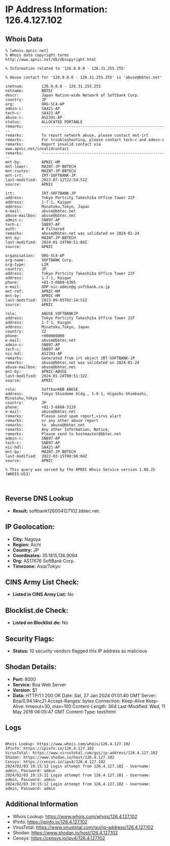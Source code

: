 # IP Address Information: 126.4.127.102

## Whois Data
```
% [whois.apnic.net]
% Whois data copyright terms    http://www.apnic.net/db/dbcopyright.html

% Information related to '126.0.0.0 - 126.31.255.255'

% Abuse contact for '126.0.0.0 - 126.31.255.255' is 'abuse@bbtec.net'

inetnum:        126.0.0.0 - 126.31.255.255
netname:        BBTEC
descr:          Japan Nation-wide Network of Softbank Corp.
country:        JP
org:            ORG-SC4-AP
admin-c:        SA421-AP
tech-c:         SA421-AP
abuse-c:        AS2391-AP
status:         ALLOCATED PORTABLE
remarks:        --------------------------------------------------------
remarks:        To report network abuse, please contact mnt-irt
remarks:        For troubleshooting, please contact tech-c and admin-c
remarks:        Report invalid contact via www.apnic.net/invalidcontact
remarks:        --------------------------------------------------------
mnt-by:         APNIC-HM
mnt-lower:      MAINT-JP-BBTECH
mnt-routes:     MAINT-JP-BBTECH
mnt-irt:        IRT-SOFTBANK-JP
last-modified:  2023-07-12T22:54:51Z
source:         APNIC

irt:            IRT-SOFTBANK-JP
address:        Tokyo Portcity Takeshiba Office Tower 22F
address:        1-7-1, Kaigan
address:        Minatoku,Tokyo, Japan
e-mail:         abuse@bbtec.net
abuse-mailbox:  abuse@bbtec.net
admin-c:        SN897-AP
tech-c:         SN897-AP
auth:           # Filtered
remarks:        abuse@bbtec.net was validated on 2024-01-24
mnt-by:         MAINT-JP-BBTECH
last-modified:  2024-01-24T00:51:04Z
source:         APNIC

organisation:   ORG-SC4-AP
org-name:       SOFTBANK Corp.
org-type:       LIR
country:        JP
address:        Tokyo Portcity Takeshiba Office Tower 22F
address:        1-7-1, Kaigan
phone:          +81-3-6889-6365
e-mail:         GRP-nic-admin@g.softbank.co.jp
mnt-ref:        APNIC-HM
mnt-by:         APNIC-HM
last-modified:  2023-09-05T02:14:51Z
source:         APNIC

role:           ABUSE SOFTBANKJP
address:        Tokyo Portcity Takeshiba Office Tower 22F
address:        1-7-1, Kaigan
address:        Minatoku,Tokyo, Japan
country:        ZZ
phone:          +000000000
e-mail:         abuse@bbtec.net
admin-c:        SN897-AP
tech-c:         SN897-AP
nic-hdl:        AS2391-AP
remarks:        Generated from irt object IRT-SOFTBANK-JP
remarks:        abuse@bbtec.net was validated on 2024-01-24
abuse-mailbox:  abuse@bbtec.net
mnt-by:         APNIC-ABUSE
last-modified:  2024-01-24T00:51:32Z
source:         APNIC

role:           SoftbankBB ABUSE
address:        Tokyo Shiodome bldg., 1-9-1, Higashi-Shimbashi, Minatoku,Tokyo
country:        JP
phone:          +81-3-6688-5120
e-mail:         abuse@bbtec.net
remarks:        Please send spam report,virus alart
remarks:        or any other abuse report
remarks:        to  abuse@bbtec.net
remarks:        Any other Information, Notice,
remarks:        Please send to hostmaster@bbtec.net
admin-c:        SN897-AP
tech-c:         SN897-AP
nic-hdl:        SA421-AP
mnt-by:         MAINT-JP-BBTECH
last-modified:  2022-03-15T08:08:04Z
source:         APNIC

% This query was served by the APNIC Whois Service version 1.88.25 (WHOIS-US3)



```
## Reverse DNS Lookup
- **Result:** softbank126004127102.bbtec.net.

## IP Geolocation:
- **City:** Nagoya
- **Region:** Aichi
- **Country:** JP
- **Coordinates:** 35.1815,136.9064
- **Org:** AS17676 SoftBank Corp.
- **Timezone:** Asia/Tokyo

## CINS Army List Check:
- **Listed in CINS Army List:** 
No

## Blocklist.de Check:
- **Listed on Blocklist.de:** 
No

## Security Flags:
- **Status:** 10 security vendors flagged this IP address as malicious

## Shodan Details:
- **Port:** 8000
- **Service:** Boa Web Server
- **Version:** $1
- **Data:** HTTP/1.1 200 OK
Date: Sat, 27 Jan 2024 01:01:40 GMT
Server: Boa/0.94.14rc21
Accept-Ranges: bytes
Connection: Keep-Alive
Keep-Alive: timeout=30, max=100
Content-Length: 364
Last-Modified: Wed, 11 May 2016 06:05:47 GMT
Content-Type: text/html



## Logs
```

Whois Lookup: https://www.whois.com/whois/126.4.127.102
IPinfo: https://ipinfo.io/126.4.127.102
VirusTotal: https://www.virustotal.com/gui/ip-address/126.4.127.102
Shodan: https://www.shodan.io/host/126.4.127.102
Censys: https://censys.io/ipv4/126.4.127.102
2024/02/03 19:15:12 Login attempt from 126.4.127.102 - Username: admin, Password: admin
2024/02/03 19:15:12 Login attempt from 126.4.127.102 - Username: admin, Password: admin
2024/02/03 19:15:12 Login attempt from 126.4.127.102 - Username: admin, Password: admin

```
## Additional Information
- Whois Lookup: https://www.whois.com/whois/126.4.127.102
- IPinfo: https://ipinfo.io/126.4.127.102
- VirusTotal: https://www.virustotal.com/gui/ip-address/126.4.127.102
- Shodan: https://www.shodan.io/host/126.4.127.102
- Censys: https://censys.io/ipv4/126.4.127.102

